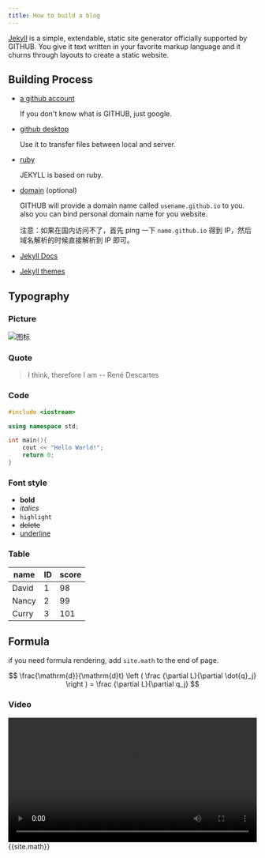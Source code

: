 ```yaml
---
title: How to build a blog
---
```


[Jekyll](https://jekyllrb.com) is a simple, extendable, static site generator officially supported by GITHUB. You give it text written in your favorite markup language and it churns through layouts to create a static website. 

## Building Process

- [a github account](https://github.com)

  If you don't know what is GITHUB, just google. 

- [github desktop](https://git-scm.com/)

  Use it to transfer files between local and server.

- [ruby](https://rubyinstaller.org/downloads/)

  JEKYLL is based on ruby.

- [domain](https://cloud.tencent.com/) (optional)

  GITHUB will provide a domain name called `usename.github.io` to you. also you can bind personal domain name for you website.

  注意：如果在国内访问不了，首先 ping 一下 `name.github.io` 得到 IP，然后域名解析的时候直接解析到 IP 即可。 

- [Jekyll Docs](https://jekyllrb.com/)

- [Jekyll themes](https://jekyllthemes.org/)

## Typography

### Picture
![图标](https://professordeng.github.io/img/example.jpg)

### Quote
> I think, therefore I am -- René Descartes

### Code
``` c++
#include <iostream>

using namespace std;

int main(){
    cout << "Hello World!";
    return 0;
}
```

### Font style

- **bold**
- *italics*
- `highlight`
- ~~delete~~
- <u>underline</u>

### Table

| name  | ID   | score |
| ----- | ---- | ----- |
| David | 1    | 98    |
| Nancy | 2    | 99    |
| Curry | 3    | 101   |

## Formula

if you need formula rendering, add `site.math` to the end of page.


$$
\frac{\mathrm{d}}{\mathrm{d}t} \left ( \frac {\partial L}{\partial \dot{q}_j} \right ) = \frac {\partial L}{\partial q_j}
$$

### Video

<video src="https://cdn-video.xinpianchang.com/5b7fc02a84108.mp4" width = "100%" controls="" preload=""></video>
{{site.math}}
